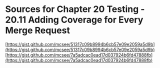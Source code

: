 # Sources for Chapter 20 Testing - 20.11 Adding Coverage for Every Merge Request

[https://gist.github.com/mcsee/51317c09b8994b6cb57e09e2059a5d9b](https://gist.github.com/mcsee/51317c09b8994b6cb57e09e2059a5d9b)
[https://gist.github.com/mcsee/7a5adcac0ead17d037924b6fd47888fb](https://gist.github.com/mcsee/7a5adcac0ead17d037924b6fd47888fb)